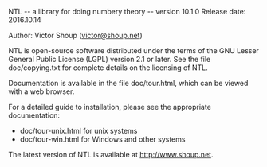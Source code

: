 NTL  -- a library for doing numbery theory --  version 10.1.0
Release date: 2016.10.14

Author: Victor Shoup (victor@shoup.net)

NTL is open-source software distributed under the terms of the GNU Lesser
General Public License (LGPL) version 2.1 or later.  See the file
doc/copying.txt for complete details on the licensing of NTL.

Documentation is available in the file doc/tour.html, which can be viewed with
a web browser.

For a detailed guide to installation, please see the appropriate documentation: 
   * doc/tour-unix.html for unix systems
   * doc/tour-win.html for Windows and other systems

The latest version of NTL is available at http://www.shoup.net.
